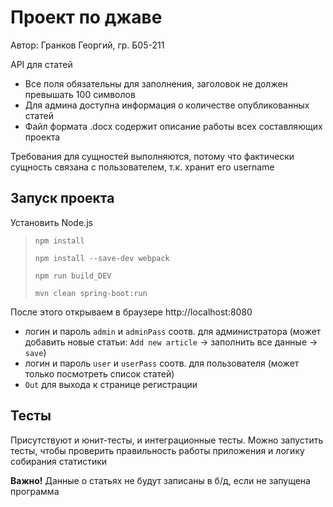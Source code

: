 # Проект по джаве

Автор: Гранков Георгий, гр. Б05-211

API для статей
- Все поля обязательны для заполнения, заголовок не должен превышать 100 символов
- Для админа доступна информация о количестве опубликованных статей
- Файл формата .docx содержит описание работы всех составляющих проекта

Требования для сущностей выполняются, потому что фактически сущность связана с пользователем, т.к. хранит его username

## Запуск проекта

Установить Node.js

> `npm install`
> 
> `npm install --save-dev webpack`
> 
> `npm run build_DEV`
> 
> `mvn clean spring-boot:run`

После этого открываем в браузере http://localhost:8080
- логин и пароль `admin` и `adminPass` соотв. для администратора (может добавить новые статьи: `Add new article` -> заполнить все данные -> `save`)
- логин и пароль `user` и `userPass` соотв. для пользователя (может только посмотреть список статей)
- `Out` для выхода к странице регистрации

## Тесты
Присутствуют и юнит-тесты, и интеграционные тесты. 
Можно запустить тесты, чтобы проверить правильность работы приложения и логику собирания статистики

**Важно!** Данные о статьях не будут записаны в б/д, если не запущена программа
